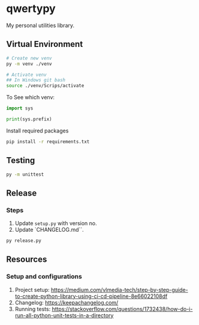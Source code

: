 # qwertypy

My personal utilities library.

## Virtual Environment

```bash
# Create new venv
py -m venv ./venv

# Activate venv
## In Windows git bash
source ./venv/Scrips/activate
```

To See which venv:

```py
import sys

print(sys.prefix)
```

Install required packages

```bash
pip install -r requirements.txt
```

## Testing

```bash
py -m unittest
```

## Release

### Steps

1. Update `setup.py` with version no.
2. Update `CHANGELOG.md``.

```bash
py release.py
```

## Resources

### Setup and configurations

1. Project setup: https://medium.com/vlmedia-tech/step-by-step-guide-to-create-python-library-using-ci-cd-pipeline-8e66022108df
2. Changelog: https://keepachangelog.com/
3. Running tests: https://stackoverflow.com/questions/1732438/how-do-i-run-all-python-unit-tests-in-a-directory
